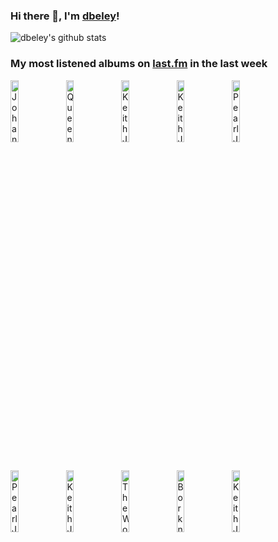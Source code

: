### Hi there 👋, I'm [dbeley](https://dbeley.ovh/en)!

![dbeley's github stats](https://github-readme-stats.vercel.app/api?username=dbeley)

### My most listened albums on [last.fm](https://www.last.fm/user/d_beley) in the last week

[<img src='https://lastfm.freetls.fastly.net/i/u/300x300/e956700c305f0cbcb4c157ad64c44a6a.jpg' width='16%' height='16%' alt='Johann Sebastian Bach - Goldberg Variations'>](https://www.last.fm/music/johann%2bsebastian%2bbach/goldberg%2bvariations)&nbsp;
[<img src='https://lastfm.freetls.fastly.net/i/u/300x300/1319ef46e1da47f5c7dd7afdfb11aa53.jpg' width='16%' height='16%' alt='Queens of the Stone Age - Songs for the Deaf'>](https://www.last.fm/music/queens%2bof%2bthe%2bstone%2bage/songs%2bfor%2bthe%2bdeaf)&nbsp;
[<img src='https://lastfm.freetls.fastly.net/i/u/300x300/b399a0a9b4fdf3fc08419fa43ebc0296.jpg' width='16%' height='16%' alt='Keith Jarrett - Life Between the Exit Signs'>](https://www.last.fm/music/keith%2bjarrett/life%2bbetween%2bthe%2bexit%2bsigns)&nbsp;
[<img src='https://lastfm.freetls.fastly.net/i/u/300x300/6e25ac157dd814da990a186851cf48c8.jpg' width='16%' height='16%' alt='Keith Jarrett Trio - Bye Bye Blackbird'>](https://www.last.fm/music/keith%2bjarrett%2btrio/bye%2bbye%2bblackbird)&nbsp;
[<img src='https://lastfm.freetls.fastly.net/i/u/300x300/4dfa0959e9534f8dcfd24d5dc5110589.jpg' width='16%' height='16%' alt='Pearl Jam - Ten'>](https://www.last.fm/music/pearl%2bjam/ten)&nbsp;
<br>
[<img src='https://lastfm.freetls.fastly.net/i/u/300x300/6f53d65d4e24e20462e38bb682196154.jpg' width='16%' height='16%' alt='Pearl Jam - Vs.'>](https://www.last.fm/music/pearl%2bjam/vs.)&nbsp;
[<img src='https://lastfm.freetls.fastly.net/i/u/300x300/3ed82b659c3b1b4538960214c76311e0.jpg' width='16%' height='16%' alt='Keith Jarrett, Gary Peacock, Jack DeJohnette - After the Fall'>](https://www.last.fm/music/keith%2bjarrett%252c%2bgary%2bpeacock%252c%2bjack%2bdejohnette/after%2bthe%2bfall)&nbsp;
[<img src='https://lastfm.freetls.fastly.net/i/u/300x300/23d98c781061499fb815ba6f80a1f11e.jpg' width='16%' height='16%' alt='The Wonder Years - Suburbia Ive Given You All and Now Im Nothing'>](https://www.last.fm/music/the%2bwonder%2byears/suburbia%2bi%2527ve%2bgiven%2byou%2ball%2band%2bnow%2bi%2527m%2bnothing)&nbsp;
[<img src='https://lastfm.freetls.fastly.net/i/u/300x300/e6d5605856a6c210ddf4408bdf84facc.jpg' width='16%' height='16%' alt='Borknagar - Borknagar'>](https://www.last.fm/music/borknagar/borknagar)&nbsp;
[<img src='https://lastfm.freetls.fastly.net/i/u/300x300/d08e9d43c20a49e68b65ad31901e74d2.jpg' width='16%' height='16%' alt='Keith Jarrett Trio - Still Live'>](https://www.last.fm/music/keith%2bjarrett%2btrio/still%2blive)&nbsp;
<br>
